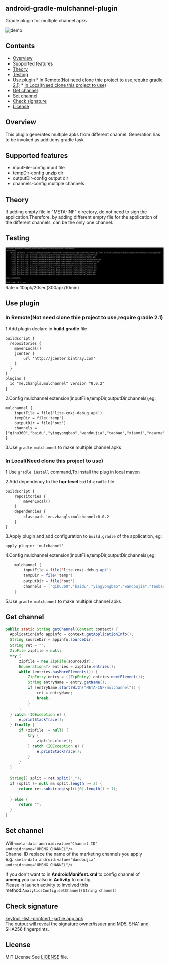 ## android-gradle-mulchannel-plugin

Gradle plugin for multiple channel apks

![demo](art/demo.png "dd")

## Contents
 * [Overview](#over_view )
 * [Supported features](#support_features)
 * [Theory](#theory)
 * [Testing](#testing)
 * [Use plugin](#use_plugin)
       * [In Remote(Not need clone thie project to use,require gradle 2.1)](#in_remote)
       * [In Local(Need clone this project to use)](#in_local)
 * [Get channel](#get_channel)
 * [Set channel](#set_channel)
 * [Check signature](#check_signature)
 * [License](#license)


## <a id="over_view"></a>Overview

This plugin generates multiple apks from different channel.
Generation has to be invoked as additions gradle task.

## <a id="support_features"/>Supported features

 * inputFile-config input file
 * tempDir-config unzip dir
 * outputDir-config output dir
 * channels-config multiple channels

## <a id="theory"></a>Theory

If adding empty file in "META-INF" directory, do not need to sign the application.Therefore, by adding different empty file for the application of the different channels, can be the only one channel.

## <a id="testing"></a>Testing

![demo](art/test.png "test")
Rate = 10apk/20sec(300apk/10min)

## <a id="use_plugin"/>Use plugin
### <a id="in_remote"/>In Remote(Not need clone thie project to use,require gradle 2.1)
1.Add plugin declare in __build.gradle__ file

    buildscript {
      repositories {
        mavenLocal()
        jcenter {
            url 'http://jcenter.bintray.com'
        }
      }
    }
    plugins {
      id "me.zhangls.mulchannel" version "0.0.2"
    }
    
2.Config mulchannel extension(inputFile,tempDir,outputDir,channels),eg:

    mulchannel {
        inputFile = file('lite-cmxj-debug.apk')
        tempDir = file('temp')
        outputDir = file('out')
        channels = ["qihu360","baidu","yingyongbao","wandoujia","taobao","xiaomi","nearme","anzhuo","anzhi","meizu"]
    }

3.Use `gradle mulchannel` to make multiple channel apks
### <a id="in_local"/>In Local(Need clone this project to use)

1.Use `gradle install` command,To install the plug in local maven

2.Add dependency to the __top-level__ `build.gradle` file.
    
    buildscript {
        repositories {
            mavenLocal()
        }
        dependencies {
            classpath 'me.zhangls:mulchannel:0.0.2'
        }
    }

3.Apply plugin and add configuration to `build.gradle` of the application, eg:

    apply plugin: 'mulchannel'

4.Config mulchannel extension(inputFile,tempDir,outputDir,channels),eg:
```java
    mulchannel {
        inputFile = file('lite-cmxj-debug.apk')
        tempDir = file('temp')
        outputDir = file('out')
        channels = ["qihu360","baidu","yingyongbao","wandoujia","taobao","xiaomi","nearme","anzhuo","anzhi","meizu"]
    }
```

5.Use `gradle mulchannel` to make multiple channel apks

## <a id="get_channel"/>Get channel
```java
public static String getChannel(Context context) {
  ApplicationInfo appinfo = context.getApplicationInfo();
  String sourceDir = appinfo.sourceDir;
  String ret = "";
  ZipFile zipfile = null;
  try {
      zipfile = new ZipFile(sourceDir);
      Enumeration<?> entries = zipfile.entries();
      while (entries.hasMoreElements()) {
          ZipEntry entry = ((ZipEntry) entries.nextElement());
          String entryName = entry.getName();
          if (entryName.startsWith("META-INF/mulchannel")) {
              ret = entryName;
              break;
          }
      }
  } catch (IOException e) {
      e.printStackTrace();
  } finally {
      if (zipfile != null) {
          try {
              zipfile.close();
          } catch (IOException e) {
              e.printStackTrace();
          }
      }
  }

  String[] split = ret.split("_");
  if (split != null && split.length >= 2) {
      return ret.substring(split[0].length() + 1);

  } else {
      return "";
  }
}
```

## <a id="set_channel"/>Set channel

   Will `<meta-data android:value="Channel ID" android:name="UMENG_CHANNEL"/>`<br>
   Channel ID replace the name of the marketing channels you apply<br>
   e.g. `<meta-data android:value="Wandoujia" android:name="UMENG_CHANNEL"/>`<br>
    
   If you don't want to in __AndroidManifest.xml__ to config channel of __umeng__,you can also in __Activity__ to config.<br>
   Please in launch activity to involved this method:`AnalyticsConfig.setChannel(String channel)`

## <a id="check_signature"/>Check signature
   
   [keytool -list -printcert -jarfile app.apk](http://stackoverflow.com/questions/11331469/how-to-find-out-which-key-was-used-to-sign-an-app)<br>
   The output will reveal the signature owner/issuer and MD5, SHA1 and SHA256 fingerprints.
    

## <a id="license"/>License

   MIT License
   See [LICENSE](https://github.com/ihrthk/android-gradle-mulchannel-plugin/blob/master/LICENSE) file.
